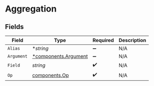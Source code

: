 # Aggregation


## Fields

| Field                                                       | Type                                                        | Required                                                    | Description                                                 |
| ----------------------------------------------------------- | ----------------------------------------------------------- | ----------------------------------------------------------- | ----------------------------------------------------------- |
| `Alias`                                                     | **string*                                                   | :heavy_minus_sign:                                          | N/A                                                         |
| `Argument`                                                  | [*components.Argument](../../models/components/argument.md) | :heavy_minus_sign:                                          | N/A                                                         |
| `Field`                                                     | *string*                                                    | :heavy_check_mark:                                          | N/A                                                         |
| `Op`                                                        | [components.Op](../../models/components/op.md)              | :heavy_check_mark:                                          | N/A                                                         |